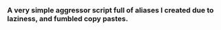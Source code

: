 ### A very simple aggressor script full of aliases I created due to laziness, and fumbled copy pastes.
